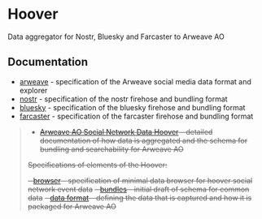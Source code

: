 # Hoover

Data aggregator for Nostr, Bluesky and Farcaster to Arweave AO

## Documentation

- [arweave](doc/arweave.md) - specification of the Arweave social media data format and explorer
- [nostr](doc/nostr.md) - specification of the nostr firehose and bundling format
- [bluesky](doc/bluesky.md) - specification of the bluesky firehose and bundling format
- [farcaster](doc/farcaster.md) - specification of the farcaster firehose and bundling format

> - ~~[Arweave AO Social Network Data Hoover](doc/readme.md) - detailed documentation of how 
>   data is aggregated and the schema for bundling and searchability for Arweave AO~~
> 
> ~~Specifications of elements of the Hoover:~~
> 
> ~~- [browser](doc/browser.md) - specification of minimal data browser for hoover social network event data~~
> ~~- [bundles](doc/bundles.md) - initial draft of schema for common data~~
> ~~- [data format](doc/data.md) - defining the data that is captured and how it is packaged for Arweave AO~~
